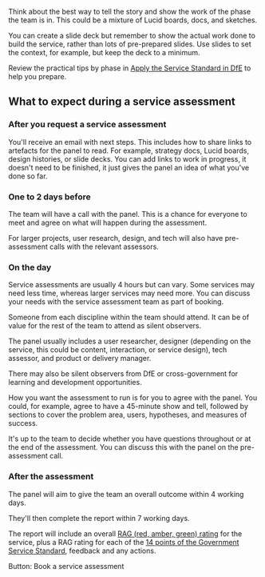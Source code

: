 
Think about the best way to tell the story and show the work of the phase the team is in. This could be a mixture of Lucid boards, docs, and sketches.

<div class="govuk-inset-text">
You can create a slide deck but remember to show the actual work done to build the service, rather than lots of pre-prepared slides. Use slides to set the context, for example, but keep the deck to a minimum.
</div>


Review the practical tips by phase in [Apply the Service Standard in DfE](https://apply-the-service-standard.education.gov.uk/service-standard) to help you prepare.

## What to expect during a service assessment

### After you request a service assessment

You'll receive an email with next steps. This includes how to share links to artefacts for the panel to read. For example, strategy docs, Lucid boards, design histories, or slide decks.
You can add links to work in progress, it doesn't need to be finished, it just gives the panel an idea of what you've done so far.

### One to 2 days before

The team will have a call with the panel. This is a chance for everyone to meet and agree on what will happen during the assessment.

For larger projects, user research, design, and tech will also have pre-assessment calls with the relevant assessors.

### On the day



Service assessments are usually 4 hours but can vary. Some services may need less time, whereas larger services may need more. You can discuss your needs with the service assessment team as part of booking. 

Someone from each discipline within the team should attend. It can be of value for the rest of the team to attend as silent observers.

The panel usually includes a user researcher, designer (depending on the service, this could be content, interaction, or service design), tech assessor, and product or delivery manager.

There may also be silent observers from DfE or cross-government for learning and development opportunities.

How you want the assessment to run is for you to agree with the panel. You could, for example, agree to have a 45-minute show and tell, followed by sections to cover the problem area, users, hypotheses, and measures of success.

It's up to the team to decide whether you have questions throughout or at the end of the assessment. You can discuss this with the panel on the pre-assessment call.

### After the assessment

The panel will aim to give the team an overall outcome within 4 working days.

They'll then complete the report within 7 working days.

The report will include an overall [RAG (red, amber, green) rating](/service-assurance/complete-assessment-report/#give-the-service-a-rag-rating-for-each-service-standard) for the service, plus a RAG rating for each of the [14 points of the Government Service Standard](https://apply-the-service-standard.education.gov.uk/), feedback and any actions.

Button: Book a service assessment